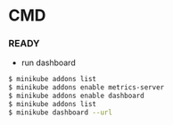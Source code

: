# CMD

### READY
- run dashboard
```bash
$ minikube addons list
$ minikube addons enable metrics-server
$ minikube addons enable dashboard
$ minikube addons list
$ minikube dashboard --url
```
